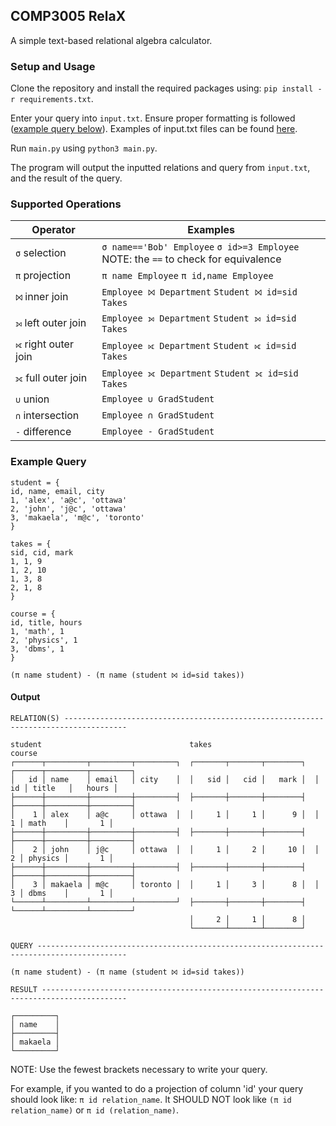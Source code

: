 ## COMP3005 RelaX

A simple text-based relational algebra calculator.

### Setup and Usage

Clone the repository and install the required packages using: `pip install -r requirements.txt`.

Enter your query into `input.txt`. Ensure proper formatting is followed ([example query below](#example-query)). Examples of input.txt files can be found [here](https://github.com/emilyxtang/relax/tree/main/examples).

Run `main.py` using `python3 main.py`.

The program will output the inputted relations and query from `input.txt`, and the result of the query.

### Supported Operations

| Operator | Examples |
| -------- | -------- |
| `σ` selection | `σ name=='Bob' Employee` `σ id>=3 Employee` <br> NOTE: the `==` to check for equivalence |
| `π` projection | `π name Employee` `π id,name Employee` |
| `⨝` inner join | `Employee ⨝ Department` `Student ⨝ id=sid Takes` |
| `⟕` left outer join | `Employee ⟕ Department` `Student ⟕ id=sid Takes` |
| `⟖` right outer join | `Employee ⟖ Department` `Student ⟖ id=sid Takes` |
| `⟗` full outer join | `Employee ⟗ Department` `Student ⟗ id=sid Takes` |
| `∪` union | `Employee ∪ GradStudent` |
| `∩` intersection | `Employee ∩ GradStudent` |
| `-` difference | `Employee - GradStudent` |

### Example Query

```
student = {
id, name, email, city
1, 'alex', 'a@c', 'ottawa'
2, 'john', 'j@c', 'ottawa'
3, 'makaela', 'm@c', 'toronto'
}

takes = {
sid, cid, mark
1, 1, 9
1, 2, 10
1, 3, 8
2, 1, 8
}

course = {
id, title, hours
1, 'math', 1
2, 'physics', 1
3, 'dbms', 1
}

(π name student) - (π name (student ⨝ id=sid takes))
```

#### Output
```
RELATION(S) ------------------------------------------------------------------------------------

student                                 takes                       course                      
┌──────┬─────────┬─────────┬─────────┐  ┌───────┬───────┬────────┐  ┌──────┬─────────┬─────────┐
│   id │ name    │ email   │ city    │  │   sid │   cid │   mark │  │   id │ title   │   hours │
├──────┼─────────┼─────────┼─────────┤  ├───────┼───────┼────────┤  ├──────┼─────────┼─────────┤
│    1 │ alex    │ a@c     │ ottawa  │  │     1 │     1 │      9 │  │    1 │ math    │       1 │
├──────┼─────────┼─────────┼─────────┤  ├───────┼───────┼────────┤  ├──────┼─────────┼─────────┤
│    2 │ john    │ j@c     │ ottawa  │  │     1 │     2 │     10 │  │    2 │ physics │       1 │
├──────┼─────────┼─────────┼─────────┤  ├───────┼───────┼────────┤  ├──────┼─────────┼─────────┤
│    3 │ makaela │ m@c     │ toronto │  │     1 │     3 │      8 │  │    3 │ dbms    │       1 │
└──────┴─────────┴─────────┴─────────┘  ├───────┼───────┼────────┤  └──────┴─────────┴─────────┘
                                        │     2 │     1 │      8 │                              
                                        └───────┴───────┴────────┘                              

QUERY ------------------------------------------------------------------------------------------

(π name student) - (π name (student ⨝ id=sid takes))

RESULT -----------------------------------------------------------------------------------------
           
┌─────────┐
│ name    │
├─────────┤
│ makaela │
└─────────┘
```

NOTE: Use the fewest brackets necessary to write your query.

For example, if you wanted to do a projection of column 'id' your query should look like: `π id relation_name`. It SHOULD NOT look like `(π id relation_name)` or `π id (relation_name)`.
